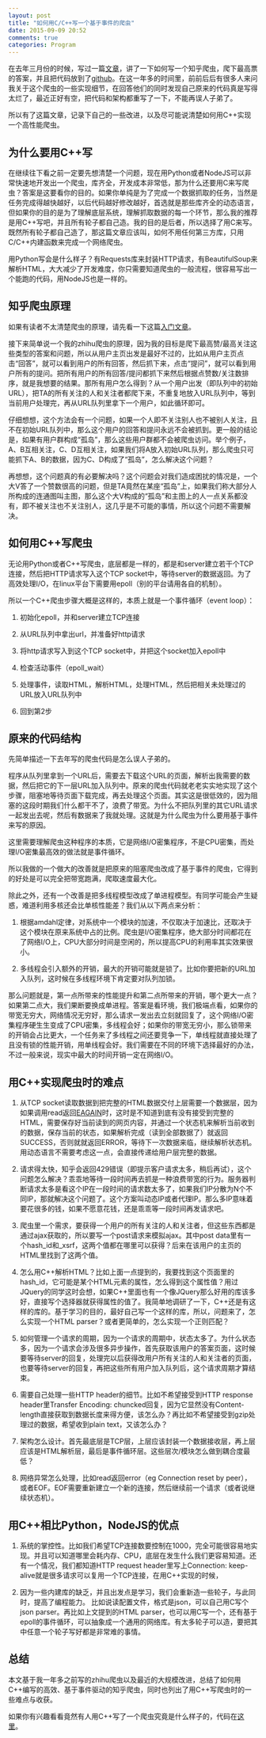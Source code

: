 ```yaml
---
layout: post
title: "如何用C/C++写一个基于事件的爬虫"
date: 2015-09-09 20:52
comments: true
categories: Program
---
```


在去年三月份的时候，写过一篇[文章](http://lifeofzjs.com/blog/2014/03/08/zhihu-spider/)，讲了一下如何写一个知乎爬虫，爬下最高票的答案，并且把代码放到了[github](https://github.com/zyearn/zhihuCrawler)。在这一年多的时间里，前前后后有很多人来问我关于这个爬虫的一些实现细节，在回答他们的同时发现自己原来的代码真是写得太烂了，最近正好有空，把代码和架构都重写了一下，不能再误人子弟了。
<!-- more -->
所以有了这篇文章，记录下自己的一些改进，以及尽可能说清楚如何用C++实现一个高性能爬虫。

## 为什么要用C++写

在继续往下看之前一定要先想清楚一个问题，现在用Python或者NodeJS可以非常快速地开发出一个爬虫，库齐全，开发成本非常低，那为什么还要用C来写爬虫？答案是这要看你的目的。如果你单纯是为了完成一个数据抓取的任务，当然是任务完成得越快越好，以后代码越好修改越好，首选就是那些库齐全的动态语言，但如果你的目的是为了理解底层系统，理解抓取数据的每一个环节，那么我的推荐是用C++写吧，并且所有轮子都自己造。我的目的是后者，所以选择了用C来写。既然所有轮子都自己造了，那这篇文章应该叫，如何不用任何第三方库，只用C/C++内建函数来完成一个网络爬虫。

用Python写会是什么样子？有Requests库来封装HTTP请求，有BeautifulSoup来解析HTML，大大减少了开发难度，你只需要知道爬虫的一般流程，很容易写出一个能跑的代码，用NodeJS也是一样的。

## 知乎爬虫原理

如果有读者不太清楚爬虫的原理，请先看一下这篇[入门文章](http://www.zhihu.com/question/20899988)。

接下来简单说一个我的zhihu爬虫的原理，因为我的目标是爬下最高赞/最高关注这些类型的答案和问题，所以从用户主页出发是最好不过的，比如从用户主页点击“回答”，就可以看到用户的所有回答，然后抓下来，点击“提问”，就可以看到用户所有的提问。把所有用户的所有回答/提问都抓下来然后根据点赞数/关注数排序，就是我想要的结果。那所有用户怎么得到？从一个用户出发（即队列中的初始URL），把TA的所有关注的人和关注者都爬下来，不重复地放入URL队列中，等到当前用户处理完，再从URL队列里拿下一个用户，如此循环即可。

仔细想想，这个方法会有一个问题，如果一个人即不关注别人也不被别人关注，且不在初始URL队列中，那么这个用户的回答和提问永远不会被抓到。更一般的结论是，如果有用户群构成“孤岛”，那么这些用户群都不会被爬虫访问。举个例子，A、B互相关注，C、D互相关注，如果我们将A放入初始URL队列，那么爬虫只可能抓下A、B的数据，因为C、D构成了“孤岛”，怎么解决这个问题？

再想想，这个问题真的有必要解决吗？这个问题会对我们造成困扰的情况是，一个大V答了一个赞数很高的问题，但是TA竟然在某座“孤岛”上，如果我们称大部分人所构成的连通图叫主图，那么这个大V构成的“孤岛”和主图上的人一点关系都没有，即不被关注也不关注别人，这几乎是不可能的事情，所以这个问题不需要解决。

## 如何用C++写爬虫

无论用Python或者C++写爬虫，底层都是一样的，都是和server建立若干个TCP连接，然后把HTTP请求写入这个TCP socket中，等待server的数据返回。为了高效处理I/O，在linux平台下需要用epoll（别的平台请用各自的机制）。

所以一个C++爬虫步骤大概是这样的，本质上就是一个事件循环（event loop）：

1. 初始化epoll，并和server建立TCP连接

2. 从URL队列中拿出url，并准备好http请求

3. 将http请求写入到这个TCP socket中，并把这个socket加入epoll中

3. 检查活动事件（epoll_wait）

4. 处理事件，读取HTML，解析HTML，处理HTML，然后把相关未处理过的URL放入URL队列中

5. 回到第2步


## 原来的代码结构

先简单描述一下去年写的爬虫代码是怎么误人子弟的。

程序从队列里拿到一个URL后，需要去下载这个URL的页面，解析出我需要的数据，然后把它的下一层URL加入队列中。原来的爬虫代码就老老实实地实现了这个步骤，阻塞地等待页面下载完成，再去处理这个页面。其实这是很低效的，因为阻塞的这段时期我们什么都干不了，浪费了带宽。为什么不把队列里的其它URL请求一起发出去呢，然后有数据来了我就处理。这就是为什么爬虫为什么要用基于事件来写的原因。

这里需要理解爬虫这种程序的本质，它是网络I/O密集程序，不是CPU密集，而处理I/O密集最高效的做法就是事件循环。

所以我做的一个做大的改善就是把原来的阻塞爬虫改成了基于事件的爬虫，它得到的好处是可以完全把带宽跑满，爬取速度最大化。

除此之外，还有一个改善是把多线程模型改成了单进程模型。有同学可能会产生疑惑，难道利用多核还会比单核性能差？我们从以下两点来分析：

1. 根据amdahl定律，对系统中一个模块的加速，不仅取决于加速比，还取决于这个模块在原来系统中占的比例。爬虫是I/O密集程序，绝大部分时间都花在了网络I/O上，CPU大部分时间是空闲的，所以提高CPU的利用率其实效果很小。

2. 多线程会引入额外的开销，最大的开销可能就是锁了。比如你要把新的URL加入队列，这时候在多线程环境下肯定要对队列加锁。

那么问题就是，第一点所带来的性能提升和第二点所带来的开销，哪个更大一点？如果第二点大，我们果断要换成单进程。答案是看环境，我们极端点看，如果你的带宽无穷大，网络情况无穷好，那么请求一发出去立刻就回复了，这个网络I/O密集程序硬生生变成了CPU密集，多线程会好；如果你的带宽无穷小，那么锁带来的开销会占比更大，一个任务来了多线程之间还要竞争一下，单线程就直接处理了且没有锁的性能开销，用单线程会好。我们需要在不同的环境下选择最好的办法，不过一般来说，现实中最大的时间开销一定在网络I/O。

## 用C++实现爬虫时的难点

1. 从TCP socket读取数据到把完整的HTML数据交付上层需要一个数据层，因为如果调用read返回[EAGAIN](http://stackoverflow.com/questions/4058368/what-does-eagain-mean)时，这时是不知道到底有没有接受到完整的HTML，需要保存好当前读到的网页内容，并通过一个状态机来解析当前收到的数据，保存当前的状态，如果解析完成（读到全部数据了）就返回SUCCESS，否则就就返回ERROR，等待下一次数据来临，继续解析状态机。用动态语言不需要考虑这一点，会直接传递给用户层完整的数据。

2. 请求得太快，知乎会返回429错误（即提示客户请求太多，稍后再试），这个问题怎么解决？乖乖地等待一段时间再去抓是一种浪费带宽的行为。服务器判断请求太多是看这个IP在一段时间的请求数太多了，如果我们IP分散为N个不同IP，那就解决这个问题了。这个方案叫动态IP或者代理IP。那么多IP意味着要花很多的钱，如果不愿意花钱，还是乖乖等一段时间再发请求吧。

3. 爬虫里一个需求，要获得一个用户的所有关注的人和关注者，但这些东西都是通过ajax获取的，所以要写一个post请求来模拟ajax。其中post data里有一个hash_id和_xsrf，这两个值都在哪里可以获得？后来在该用户的主页的HTML里找到了这两个值。

4. 怎么用C++解析HTML？比如上面一点提到的，我要找到这个页面里的hash_id，它可能是某个HTML元素的属性，怎么得到这个属性值？用过JQuery的同学这时会想，如果C++里面也有一个像JQuery那么好用的库该多好，直接写个选择器就获得属性的值了。我简单地调研了一下，C++还是有这样的库的。基于学习的目的，最好自己写一个这样的库，所以，问题来了，怎么实现一个HTML parser？或者更简单的，怎么实现一个正则匹配？

5. 如何管理一个请求的周期，因为一个请求的周期中，状态太多了。为什么状态多，因为一个请求会涉及很多异步操作，首先获取该用户的答案页面，这时候要等待server的回复，处理完以后获得改用户所有关注的人和关注者的页面，也要等待server的回复，再把这些所有用户加入队列后，这个请求周期才算结束。

6. 需要自己处理一些HTTP header的细节。比如不希望接受到HTTP response header里Transfer Encoding: chuncked回复，因为它显然没有Content-length直接获取到数据长度来得方便，该怎么办？再比如不希望接受到gzip处理过的数据，希望收到plain text，又该怎么办？

7. 架构怎么设计。首先最底层是TCP层，上层应该封装一个数据接收层，再上层应该是HTML解析层，最后是事件循环层。这些层次/模块怎么做到耦合度最低？

8. 网络异常怎么处理，比如read返回error（eg  Connection reset by peer），或者EOF。EOF需要重新建立一个新的连接，然后继续前一个请求（或者说继续状态机）。

## 用C++相比Python，NodeJS的优点

1. 系统的掌控性。比如我们希望TCP连接数要控制在1000，完全可能很容易地实现。并且可以知道哪里会耗内存、CPU，底层在发生什么我们更容易知道。还有一个情况，我们都知道HTTP request header里写上Connection: keep-alive就是很多请求可以复用一个TCP连接，在用C++实现的时候，

2. 因为一些内建库的缺乏，并且出发点是学习，我们会重新造一些轮子，与此同时，提高了编程能力。
比如说读配置文件，格式是json，可以自己用C写个json parser。再比如上文提到的HTML parser，也可以用C写一个，还有基于epoll的事件循环，可以抽象成一个通用的网络库。有太多轮子可以造，要把其中任意一个轮子写好都是非常难的事情。

## 总结

本文基于我一年多之前写的zhihu爬虫以及最近的大规模改进，总结了如何用C++编写的高效、基于事件驱动的知乎爬虫，同时也列出了用C++写爬虫时的一些难点与收获。

如果你有兴趣看看竟然有人用C++写了一个爬虫究竟是什么样子的，代码在[这里](https://github.com/zyearn/zhihuCrawler)。
